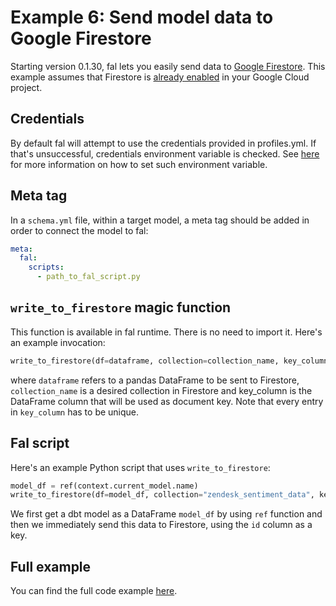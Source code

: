 # Example 6: Send model data to Google Firestore
Starting version 0.1.30, fal lets you easily send data to [Google Firestore](https://cloud.google.com/firestore/). This example assumes that Firestore is [already enabled](https://cloud.google.com/firestore/docs/quickstart-servers#create_a_in_native_mode_database) in your Google Cloud project.

## Credentials
By default fal will attempt to use the credentials provided in profiles.yml. If that's unsuccessful, credentials environment variable is checked. See [here](https://cloud.google.com/docs/authentication/getting-started) for more information on how to set such environment variable.

## Meta tag
In a `schema.yml` file, within a target model, a meta tag should be added in order to connect the model to fal:
```yaml
meta:
  fal:
    scripts:
      - path_to_fal_script.py
```

## `write_to_firestore` magic function
This function is available in fal runtime. There is no need to import it. Here's an example invocation:

```python
write_to_firestore(df=dataframe, collection=collection_name, key_column=key_column)
```

where `dataframe` refers to a pandas DataFrame to be sent to Firestore, `collection_name` is a desired collection in Firestore and key_column is the DataFrame column that will be used as document key. Note that every entry in `key_column` has to be unique.

## Fal script

Here's an example Python script that uses `write_to_firestore`:

```python
model_df = ref(context.current_model.name)
write_to_firestore(df=model_df, collection="zendesk_sentiment_data", key_column="id")
```

We first get a dbt model as a DataFrame `model_df` by using `ref` function and then we immediately send this data to Firestore, using the `id` column as a key. 

## Full example
You can find the full code example [here](https://github.com/fal-ai/fal_dbt_examples/blob/main/fal_scripts/write_to_firestore.py).
